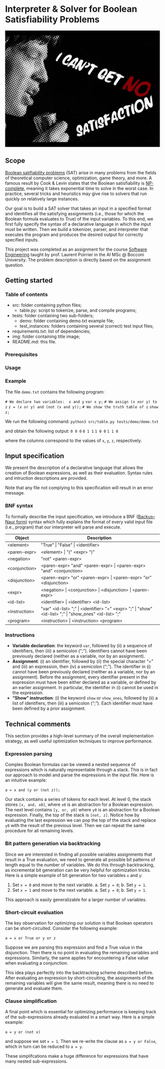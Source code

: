 # Interpreter & Solver for Boolean Satisfiability Problems

<p align="middle">
    <img src="./img/title_img.jpg" alt = "Title Image">
</p>

## Scope 

[Boolean satifiability problems](https://en.wikipedia.org/wiki/Boolean_satisfiability_problem) (SAT) arise in many problems from the fields of theoretical computer science, optimization, game theory, and more. A famous result by Cook & Levin states that the Boolean satisfiability is [NP-complete](https://en.wikipedia.org/wiki/NP-completeness), meaning it takes exponential time to solve in the worst case. In practice, several tricks and heuristics may give rise to solvers that run quickly on relatively large instances.

Our goal is to build a SAT solver that takes an input in a specified format and identifies all the satisfying assignments (i.e., those for which the Boolean formula evaluates to True) of the input variables. To this end, we first fully specify the syntax of a declarative language in which the input must be written. Then we build a tokenizer, parser, and interpreter that executes the program and produces the desired output for correctly specified inputs. 

This project was completed as an assignment for the course [Software Engineering](https://www.poirrier.ca/courses/softeng/) taught by prof. Laurent Poirrier in the AI MSc @ Bocconi University. The problem description is directly based on the assignment question.

## Getting started

### Table of contents

* src: folder containing python files;
  * table.py: script to tokenize, parse, and compile programs;
* tests: folder containing two sub-folders;
  * demo: folder containing demo.txt example file;
  * test_instances: folders containing several (correct) test input files;
* requirements.txt: list of dependencies;
* img: folder containing title image;
* README.md: this file.

### Prerequisites

### Usage

### Example

The file `demo.txt` contains the following program:

`# We declare two variables:  x and y`
`var x y;`
`# We assign (x xor y) to z`
`z = (x or y) and (not (x and y));`
`# We show the truth table of z`
`show z;`

We run the following command:
`python3 src/table.py tests/demo/demo.txt`

and obtain the following output:
`0 0 0`
`0 1 1`
`1 0 0`
`1 1 0` 

where the columns correspond to the values of `x`, `y`, `z`, respectively.

## Input specification

We present the description of a declarative language that allows the creation of Boolean expressions, as well as their evaluation. Syntax rules and intruction descriptions are provided.

Note that any file not complying to this specification will result in an error message.

### BNF syntax

To formally describe the input specification, we introduce a BNF ([Backus–Naur form](https://en.wikipedia.org/wiki/Backus%E2%80%93Naur_form)) syntax which fully explains the format of every valid input file (i.e., program) that our interpreter will parse and execute. 

| Object     | Description|
|------------|------------|
| \<element\>| "True" \| "False" \| \<identifier\>| 
| <paren-expr\>| \<element\> \| "(" \<expr\> ")"| 
| \<negation\>| "not" \<paren-expr\>|
| \<conjunction\>| \<paren-expr\> "and" \<paren-expr\> \| \<paren-expr\> "and" \<conjunction\>|
| \<disjunction\>| \<paren-expr\> "or" \<paren-expr\> \| \<paren-expr\> "or" \<disjunction\>|
| \<expr\>| \<negation\> \| \<conjunction\> \| \<disjunction\> \| \<paren-expr\>|
| \<id-list\>| \<identifier\> \| \<identifier\> \<id-list\>|
| \<instruction\>| "var" \<id-list\> ";" \| \<identifier\> "=" \<expr\> ";" \| "show" \<id-list\> ";" \| "show_ones" \<id-list\> ";"|
| \<program\>| \<instruction\> \| \<instruction\> \<program\>|

### Instructions

* **Variable declaration**: the keyword `var`, followed by (ii) a sequence of identifiers, then (iii) a semicolon (“;”). Identifiers cannot have been previously declared (neither as a variable, nor by an assignment).
* **Assignment**: (i) an identifier, followed by (ii) the special character “=” and (iii) an expression, then
(iv) a semicolon (“;”). The identifier in (i) cannot have been previously declared (neither as a variable, nor by an assignment). Before the assignment, every identifier present in the expression must have been either declared as a variable, or defined by an earlier assignment. In particular, the identifier in (i) cannot be used in the expression.
* **“Show” instruction**: (i) the keyword `show` or `show_ones`, followed by (ii) a list of identifiers, then (iii) a semicolon (“;”). Each identifier must have been defined by a prior assignment.

## Technical comments

This section provides a high-level summary of the overall implementation strategy, as well useful optimization techniques to improve performance.

### Expression parsing

Complex Boolean formulas can be viewed a nested sequence of expressions which is naturally representable through a stack. This is in fact our approach to model and parse the expressions in the input file. Here is an intuitive example:

`a = x and (y or (not z));`

Our stack contains a series of tokens for each level. At level 0, the stack stores `[x, and, x0]`, where `x0` is an abstraction for a Boolean expression. The next level contains `[y, or, y0]` where `y0` is an abstraction for a Boolean expression. Finally, the top of the stack is `[not, z]`. Notice how by evaluating the last expression we can pop the top of the stack and replace `y0` with the result of the previous level. Then we can repeat the same procedure for all remaining levels.

### Bit pattern generation via backtracking

Since we are interested in finding all possible variables assignments that result in a True evaluation, we need to generate all possible bit patterns of length equal to the number of variables. We do this through backtracking, as incremental bit generation can be very helpful for optimization tricks. Here is a simple example of bit generation for two variables `x` and `y`:

1. Set `x = 0` and move to the next variable.
   a. Set `y = 0`;
   b. Set `y = 1`.
2. Set `x = 1` and move to the next variable.
   a. Set `y = 0`;
   b. Set `y = 1`.

This approach is easily generalizable for a larger number of variables.

### Short-circuit evaluation

The key observation for optimizing our solution is that Boolean operators can be short-circuited. Consider the following example:

`a = x or True or y or z`

Suppose we are parsing this expression and find a True value in the disjunction. Then there is no point in evaluating the remaining variables and expressions. Similarly, the same applies for encountering a False value when evaluating a conjunction.

This idea plays perfectly into the backtracking scheme described before. After evaluating an expression by short-circuiting, the assignments of the remaining variables will give the same result, meaning there is no need to generate and evaluate them.

### Clause simplification

A final point which is essential for optimizing performance is keeping track of the sub-expressions already evaluated in a smart way. Here is a simple example:

`a = y or (not x)`

and suppose we set `x = 1`. Then we re-write the clause as `a = y or False`, which in turn can be reduced to `a = y`. 

These simplifcations make a huge difference for expressions that have many nested sub-expressions.